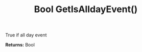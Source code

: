 ﻿---
uid: crmscript_ref_NSAppointment_GetIsAlldayEvent
title: Bool GetIsAlldayEvent()
intellisense: NSAppointment.GetIsAlldayEvent
keywords: NSAppointment, GetIsAlldayEvent
so.topic: reference
---

True if all day event

**Returns:** Bool


